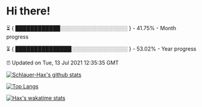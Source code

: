 # Hi there!

⏳ { ████████████░░░░░░░░░░░░░░░░░░ } - 41.75% - Month progress

⏳ { ███████████████░░░░░░░░░░░░░░░ } - 53.02% - Year progress

⏰ Updated on Tue, 13 Jul 2021 12:35:35 GMT


[![Schlauer-Hax's github stats](https://github-readme-stats.vercel.app/api?username=Schlauer-Hax&show_icons=true&theme=dark&count_private=true)](https://github.com/Schlauer-Hax)


[![Top Langs](https://github-readme-stats.vercel.app/api/top-langs/?username=Schlauer-Hax&layout=compact&theme=dark)](https://github.com/Schlauer-Hax?tab=repositories)


[![Hax's wakatime stats](https://github-readme-stats.vercel.app/api/wakatime?username=Hax&theme=dark)](https://wakatime.com/@Hax)

